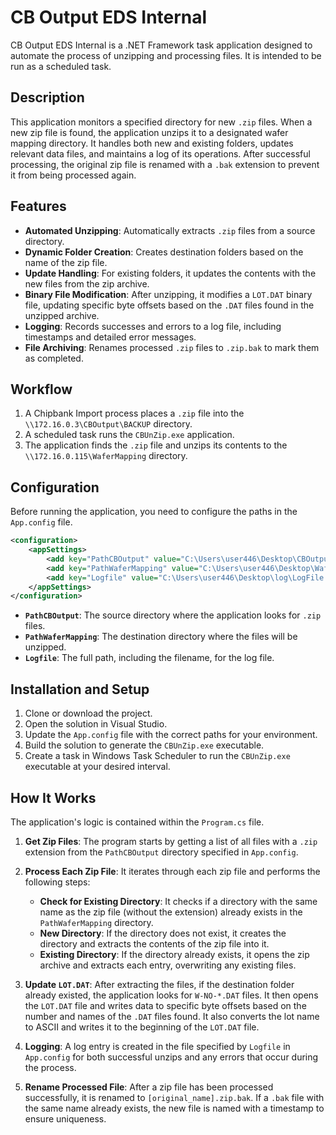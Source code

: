 # CB Output EDS Internal

CB Output EDS Internal is a .NET Framework task application designed to automate the process of unzipping and processing files. It is intended to be run as a scheduled task.

## Description

This application monitors a specified directory for new `.zip` files. When a new zip file is found, the application unzips it to a designated wafer mapping directory. It handles both new and existing folders, updates relevant data files, and maintains a log of its operations. After successful processing, the original zip file is renamed with a `.bak` extension to prevent it from being processed again.

## Features

  * **Automated Unzipping**: Automatically extracts `.zip` files from a source directory.
  * **Dynamic Folder Creation**: Creates destination folders based on the name of the zip file.
  * **Update Handling**: For existing folders, it updates the contents with the new files from the zip archive.
  * **Binary File Modification**: After unzipping, it modifies a `LOT.DAT` binary file, updating specific byte offsets based on the `.DAT` files found in the unzipped archive.
  * **Logging**: Records successes and errors to a log file, including timestamps and detailed error messages.
  * **File Archiving**: Renames processed `.zip` files to `.zip.bak` to mark them as completed.

## Workflow

1.  A Chipbank Import process places a `.zip` file into the `\\172.16.0.3\CBOutput\BACKUP` directory.
2.  A scheduled task runs the `CBUnZip.exe` application.
3.  The application finds the `.zip` file and unzips its contents to the `\\172.16.0.115\WaferMapping` directory.

## Configuration

Before running the application, you need to configure the paths in the `App.config` file.

```xml
<configuration>
	<appSettings>
		<add key="PathCBOutput" value="C:\Users\user446\Desktop\CBOutput\BACKUP"/>
		<add key="PathWaferMapping" value="C:\Users\user446\Desktop\WaferMapping\"/>
		<add key="Logfile" value="C:\Users\user446\Desktop\log\LogFile.txt"/>
	</appSettings>
</configuration>
```

  * **`PathCBOutput`**: The source directory where the application looks for `.zip` files.
  * **`PathWaferMapping`**: The destination directory where the files will be unzipped.
  * **`Logfile`**: The full path, including the filename, for the log file.

## Installation and Setup

1.  Clone or download the project.
2.  Open the solution in Visual Studio.
3.  Update the `App.config` file with the correct paths for your environment.
4.  Build the solution to generate the `CBUnZip.exe` executable.
5.  Create a task in Windows Task Scheduler to run the `CBUnZip.exe` executable at your desired interval.

## How It Works

The application's logic is contained within the `Program.cs` file.

1.  **Get Zip Files**: The program starts by getting a list of all files with a `.zip` extension from the `PathCBOutput` directory specified in `App.config`.

2.  **Process Each Zip File**: It iterates through each zip file and performs the following steps:

      * **Check for Existing Directory**: It checks if a directory with the same name as the zip file (without the extension) already exists in the `PathWaferMapping` directory.
      * **New Directory**: If the directory does not exist, it creates the directory and extracts the contents of the zip file into it.
      * **Existing Directory**: If the directory already exists, it opens the zip archive and extracts each entry, overwriting any existing files.

3.  **Update `LOT.DAT`**: After extracting the files, if the destination folder already existed, the application looks for `W-NO-*.DAT` files. It then opens the `LOT.DAT` file and writes data to specific byte offsets based on the number and names of the `.DAT` files found. It also converts the lot name to ASCII and writes it to the beginning of the `LOT.DAT` file.

4.  **Logging**: A log entry is created in the file specified by `Logfile` in `App.config` for both successful unzips and any errors that occur during the process.

5.  **Rename Processed File**: After a zip file has been processed successfully, it is renamed to `[original_name].zip.bak`. If a `.bak` file with the same name already exists, the new file is named with a timestamp to ensure uniqueness.
